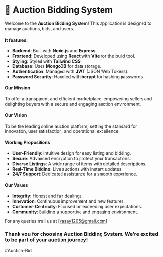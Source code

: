 # 🎉 Auction Bidding System

Welcome to the **Auction Bidding System**! This application is designed to manage auctions, bids, and users.

#### It features:

-   **Backend**: Built with **Node.js** and **Express**.
-   **Frontend**: Developed using **React** with **Vite** for the build tool.
-   **Styling**: Styled with **Tailwind CSS**.
-   **Database**: Uses **MongoDB** for data storage.
-   **Authentication**: Managed with **JWT** (JSON Web Tokens).
-   **Password Security**: Handled with **bcrypt** for hashing passwords.

#### Our Mission
To offer a transparent and efficient marketplace, empowering sellers and delighting buyers with a secure and engaging auction environment.

#### Our Vision
To be the leading online auction platform, setting the standard for innovation, user satisfaction, and operational excellence.

#### Working Propositions
-    **User-Friendly**: Intuitive design for easy listing and bidding.
-    **Secure**: Advanced encryption to protect your transactions.
-    **Diverse Listings**: A wide range of items with detailed descriptions.
-    **Real-Time Bidding**: Live auctions with instant updates.
-    **24/7 Support**: Dedicated assistance for a smooth experience.

#### Our Values
-   **Integrity**: Honest and fair dealings.
-   **Innovation**: Continuous improvement and new features.
-   **Customer-Centricity**: Focused on exceeding user expectations.
-   **Community**: Building a supportive and engaging environment.

For any queries mail us at [vasay1205@gmail.com]
### Thank you for choosing Auction Bidding System. We’re excited to be part of your auction journey!
# A u c t i o n - B i d  
 